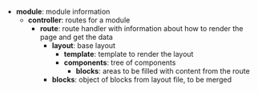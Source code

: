 - **module**: module information
  - **controller**: routes for a module
    - **route**: route handler with information about how to render the page and get the data
      - **layout**: base layout
        - **template**: template to render the layout
        - **components**: tree of components
          - **blocks**: areas to be filled with content from the route
      - **blocks**: object of blocks from layout file, to be merged